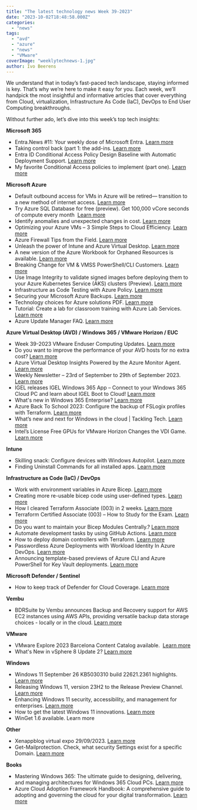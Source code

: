 ```yaml
---
title: "The latest technology news Week 39-2023"
date: "2023-10-02T18:48:58.000Z"
categories: 
  - "news"
tags: 
  - "avd"
  - "azure"
  - "news"
  - "VMware"
coverImage: "weeklytechnews-1.jpg"
author: Ivo Beerens
---
```


We understand that in today’s fast-paced tech landscape, staying informed is key. That’s why we’re here to make it easy for you. Each week, we’ll handpick the most insightful and informative articles that cover everything from Cloud, virtualization, Infrastructure As Code (IaC), DevOps to End User Computing breakthroughs.

Without further ado, let’s dive into this week’s top tech insights:

**Microsoft 365**

- Entra.News #11: Your weekly dose of Microsoft Entra. [Learn more](https://entra.news/p/entranews-11-your-weekly-dose-of)
- Taking control back (part 1: the add-ins. [Learn more](https://virtualnomad.nl/?p=436)
- Entra ID Conditional Access Policy Design Baseline with Automatic Deployment Support. [Learn more](https://danielchronlund.com/2020/11/26/azure-ad-conditional-access-policy-design-baseline-with-automatic-deployment-support/)
- My favorite Conditional Access policies to implement (part one). [Learn more](https://myronhelgering.com/my-favorite-conditional-access-policies-to-implement-part-1/)

**Microsoft Azure**

- Default outbound access for VMs in Azure will be retired— transition to a new method of internet access. [Learn more](https://azure.microsoft.com/en-gb/updates/default-outbound-access-for-vms-in-azure-will-be-retired-transition-to-a-new-method-of-internet-access/)
- Try Azure SQL Database for free (preview). Get 100,000 vCore seconds of compute every month  [Learn more](https://learn.microsoft.com/en-us/azure/azure-sql/database/free-offer?view=azuresql)
- Identify anomalies and unexpected changes in cost. [Learn more](https://learn.microsoft.com/en-us/azure/cost-management-billing/understand/analyze-unexpected-charges)
- Optimizing your Azure VMs – 3 Simple Steps to Cloud Efficiency. [Learn more](https://techcommunity.microsoft.com/t5/itops-talk-blog/optimizing-your-azure-vms-3-simple-steps-to-cloud-efficiency/ba-p/3938137?WT.mc_id=modinfra-108231-amycolyer)
- Azure Firewall Tips from the Field. [Learn more](https://techcommunity.microsoft.com/t5/core-infrastructure-and-security/azure-firewall-tips-from-the-field/ba-p/3940170?WT.mc_id=DT-MVP-5001664)
- Unleash the power of Intune and Azure Virtual Desktop. [Learn more](https://lnkd.in/eTVAi9qH)
- A new version of the Azure Workbook for Orphaned Resources is available. [Learn more](https://github.com/dolevshor/azure-orphan-resources)
- Breaking Change for VM & VMSS PowerShell/CLI Customers. [Learn more](https://techcommunity.microsoft.com/t5/azure-compute-blog/breaking-change-for-vm-amp-vmss-PowerShell-cli-customers/ba-p/3937037?WT.mc_id=DT-MVP-5001664)
- Use Image Integrity to validate signed images before deploying them to your Azure Kubernetes Service (AKS) clusters (Preview). [Learn more](https://learn.microsoft.com/en-us/azure/aks/image-integrity?tabs=azure-cli)
- Infrastructure as Code Testing with Azure Policy. [Learn more](https://techcommunity.microsoft.com/t5/core-infrastructure-and-security/infrastructure-as-code-testing-with-azure-policy/ba-p/3921765)
- Securing your Microsoft Azure Backups. [Learn more](https://learn.microsoft.com/en-us/community/content/securing-backups-with-azure)
- Technology choices for Azure solutions PDF. [Learn more](https://www.linkedin.com/feed/update/urn:li:activity:7112285999874883584?updateEntityUrn=urn%3Ali%3Afs_updateV2%3A%28urn%3Ali%3Aactivity%3A7112285999874883584%2CFEED_DETAIL%2CEMPTY%2CDEFAULT%2Cfalse%29&lipi=urn%3Ali%3Apage%3Ad_flagship3_myitems_savedposts%3BOGHppyoKRIylHNo5N1xJGA%3D%3D)
- Tutorial: Create a lab for classroom training with Azure Lab Services. [Learn more](https://learn.microsoft.com/en-us/azure/lab-services/tutorial-setup-lab?source=recommendations)
- Azure Update Manager FAQ. [Learn more](https://learn.microsoft.com/en-us/azure/update-center/update-manager-faq#pricing)

**Azure Virtual Desktop (AVD) / Windows 365 / VMware Horizon / EUC**

- Week 39-2023 VMware Enduser Computing Updates. [Learn more](https://juliuslienemann.wordpress.com/2023/09/29/week-39-2023-VMware-enduser-computing-updates/)
- Do you want to improve the performance of your AVD hosts for no extra cost? [Learn more](https://www.virtualmanc.co.uk/2023/10/01/do-you-want-to-improve-the-performance-of-your-avd-hosts-for-no-extra-cost/)
- Azure Virtual Desktop Insights Powered by the Azure Monitor Agent. [Learn more](https://techcommunity.microsoft.com/t5/azure-virtual-desktop-blog/azure-virtual-desktop-insights-powered-by-the-azure-monitor/ba-p/3937345?utm_content=266051339&utm_medium=social&utm_source=linkedin&hss_channel=lcp-2130120)
- Weekly Newsletter – 23rd of September to 29th of September 2023. [Learn more](https://w365community.com/weekly-newsletter-23rd-of-september-to-29nd-of-september-2023)
- IGEL releases IGEL Windows 365 App – Connect to your Windows 365 Cloud PC and learn about IGEL Boot to Cloud! [Learn more](https://virtualbrat.com/2023/09/01/igel-releases-igel-windows-365-app-windows-365-cloud-pc-frontline-and-boot/)
- What's new in Windows 365 Enterprise? [Learn more](https://learn.microsoft.com/en-us/windows-365/enterprise/whats-new#week-of-september-26-2023)
- Azure Back To School 2023: Configure the backup of FSLogix profiles with Terraform. [Learn more](https://johanvanneuville.com/automation/azure-back-to-school-2023-configure-the-backup-of-fslogix-profiles-with-terraform/)
- What’s new and next for Windows in the cloud | Tackling Tech. [Learn more](https://youtu.be/OBDWi0rVD_4?si=Gresd2tJD2PWD0rE)
- Intel’s License Free GPUs for VMware Horizon Changes the VDI Game. [Learn more](https://www.storagereview.com/news/intels-license-free-gpus-for-VMware-horizon-changes-the-vdi-game)

**Intune**

- Skilling snack: Configure devices with Windows Autopilot. [Learn more](https://techcommunity.microsoft.com/t5/windows-it-pro-blog/skilling-snack-configure-devices-with-windows-autopilot/ba-p/3908052)
- Finding Uninstall Commands for all installed apps. [Learn more](https://andrewstaylor.com/2023/09/27/finding-uninstall-commands-for-all-installed-apps/)

**Infrastructure as Code (IaC) / DevOps**

- Work with environment variables in Azure Bicep. [Learn more](https://johnlokerse.dev/2023/10/02/work-with-environment-variables-in-azure-bicep/)
- Creating more re-usable bicep code using user-defined types. [Learn more](https://www.seifbassem.com/blogs/posts/bicep-user-defined-types/)
- How I cleared Terraform Associate (003) in 2 weeks. [Learn more](https://www.linkedin.com/pulse/how-i-cleared-terraform-associate-003-2-weeks-achal-samarthya%3FtrackingId=R%252FoVXOPVRDqlEgxfFpUscg%253D%253D/?trackingId=R%2FoVXOPVRDqlEgxfFpUscg%3D%3D)
- Terraform Certified Associate (003) – How to Study for the Exam. [Learn more](https://www.freecodecamp.org/news/terraform-certified-associate-003-study-notes/)
- Do you want to maintain your Bicep Modules Centrally.? [Learn more](https://arinco.com.au/blog/maintain-your-bicep-modules-centrally/)
- Automate development tasks by using GitHub Actions. [Learn more](https://learn.microsoft.com/en-us/training/modules/github-actions-automate-tasks/)
- How to deploy domain controllers with Terraform. [Learn more](https://cloudexperts.community/how-to-deploy-domain-controllers-with-terraform/)
- Passwordless Azure Deployments with Workload Identity In Azure DevOps. [Learn more](https://samcogan.com/passwordless-azure-deployments-with-workload-identity-inn-azure-devops/?utm_content=buffer5b1c8&utm_medium=social&utm_source=twitter.com&utm_campaign=buffer)
- Announcing template-based previews of Azure CLI and Azure PowerShell for Key Vault deployments. [Learn more](https://techcommunity.microsoft.com/t5/azure-tools-blog/announcing-template-based-previews-of-azure-cli-and-azure/ba-p/3933802)

**Microsoft Defender / Sentinel**

- How to keep track of Defender for Cloud Coverage. [Learn more](https://techcommunity.microsoft.com/t5/microsoft-defender-for-cloud/how-to-keep-track-of-defender-for-cloud-coverage/ba-p/3932602)

**Vembu**

- BDRSuite by Vembu announces Backup and Recovery support for AWS EC2 instances using AWS APIs, providing versatile backup data storage choices - locally or in the cloud. [Learn more](https://www.bdrsuite.com/aws-backup/)

**VMware**

- VMware Explore 2023 Barcelona Content Catalog available.  [Learn more](https://event.VMware.com/flow/VMware/explore2023bcn/content/page/catalog?tab.contentcatalogtabs=1627421929827001vRXW)
- What's New in vSphere 8 Update 2? [Learn more](https://core.VMware.com/resource/whats-new-vSphere-8-update-2#section2)

**Windows**

- Windows 11 September 26 KB5030310 build 22621.2361 highlights. [Learn more](https://support.microsoft.com/en-us/topic/september-26-2023-kb5030310-os-build-22621-2361-preview-363ac1ae-6ea8-41b3-b3cc-22a2a5682faf)
- Releasing Windows 11, version 23H2 to the Release Preview Channel. [Learn more](https://blogs.windows.com/windows-insider/2023/09/26/releasing-windows-11-version-23h2-to-the-release-preview-channel/)
- Enhancing Windows 11 security, accessibility, and management for enterprises. [Learn more](https://techcommunity.microsoft.com/t5/windows-it-pro-blog/enhancing-windows-11-security-accessibility-and-management-for/ba-p/3938404)
- How to get the latest Windows 11 innovations. [Learn more](https://blogs.windows.com/windowsexperience/2023/09/26/how-to-get-the-latest-windows-11-innovations/)
- WinGet 1.6 available. Learn more

**Other**

- Xenappblog virtual expo 29/09/2023. [Learn more](https://xenapptraining.com/members/virtual-expo/2023-09/)
- Get-Mailprotection. Check, what security Settings exist for a specific Domain. [Learn more](https://github.com/BohrenAn/GitHub_PowerShellScripts/tree/main/Mailprotection)

**Books**

- Mastering Windows 365: The ultimate guide to designing, delivering, and managing architectures for Windows 365 Cloud PCs. [Learn more](https://www.amazon.com/Mastering-Windows-365-delivering-architectures/dp/1837637962)
- Azure Cloud Adoption Framework Handbook: A comprehensive guide to adopting and governing the cloud for your digital transformation. [Learn more](https://www.amazon.com/dp/B0BZ4J77FX?ref_=cm_sw_r_cp_ud_dp_6S3SY202E1VY2NCYB5W9)



